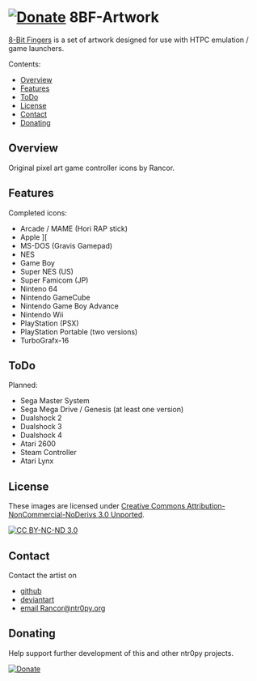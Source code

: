 [![Donate](https://img.shields.io/badge/Donate-PayPal-green.svg)](https://www.paypal.com/cgi-bin/webscr?cmd=_donations&business=YEY9LNR57GANW&lc=US&item_name=seek%2dntr0py%20Github%20Projects&currency_code=USD&bn=PP%2dDonationsBF%3abtn_donate_LG%2egif%3aNonHosted)
**8BF-Artwork**
================================================

[8-Bit Fingers](https://github.com/SeeK-ntr0py.org/8BF-Artwork) is a set of artwork designed for use with HTPC emulation / game launchers.


Contents:
- [Overview](#overview)
- [Features](#features)
- [ToDo](#todo)
- [License](#license)
- [Contact](#contact)
- [Donating](#donating)
  
  
## Overview

Original pixel art game controller icons by Rancor.



## Features

Completed icons:
- Arcade / MAME (Hori RAP stick)
- Apple ][
- MS-DOS (Gravis Gamepad)
- NES
- Game Boy
- Super NES (US)
- Super Famicom (JP)
- Ninteno 64
- Nintendo GameCube
- Nintendo Game Boy Advance
- Nintendo Wii
- PlayStation (PSX)
- PlayStation Portable (two versions)
- TurboGrafx-16



## ToDo

Planned:
- Sega Master System
- Sega Mega Drive / Genesis (at least one version)
- Dualshock 2
- Dualshock 3
- Dualshock 4
- Atari 2600
- Steam Controller
- Atari Lynx
 
	



## License

These images are licensed under [Creative Commons Attribution-NonCommercial-NoDerivs 3.0 Unported](https://creativecommons.org/licenses/by-nc-nd/3.0/legalcode).

[![CC BY-NC-ND 3.0](https://licensebuttons.net/l/by-nc-nd/3.0/88x31.png)](https://creativecommons.org/licenses/by-nc-nd/3.0/legalcode)


## Contact

Contact the artist on 
- [github](https://github.com/SeeK-ntr0py.org/8BF-Artwork)
- [deviantart](http://gfball84887.deviantart.com/)
- [email Rancor@ntr0py.org](mailto:rancor@ntr0py.org)


## Donating
Help support further development of this and other ntr0py projects.

[![Donate](https://img.shields.io/badge/Donate-PayPal-green.svg)](https://www.paypal.com/cgi-bin/webscr?cmd=_donations&business=YEY9LNR57GANW&lc=US&item_name=seek%2dntr0py%20Github%20Projects&currency_code=USD&bn=PP%2dDonationsBF%3abtn_donate_LG%2egif%3aNonHosted)


